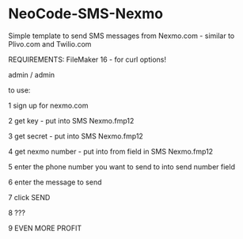 # NeoCode-SMS-Nexmo

Simple template to send SMS messages from Nexmo.com - similar to Plivo.com and Twilio.com

REQUIREMENTS: FileMaker 16 - for curl options!

admin / admin

to use:

1 sign up for nexmo.com

2 get key - put into SMS Nexmo.fmp12

3 get secret - put into SMS Nexmo.fmp12

4 get nexmo number - put into from field in SMS Nexmo.fmp12

5 enter the phone number you want to send to into send number field

6 enter the message to send

7 click SEND

8 ???

9 EVEN MORE PROFIT
